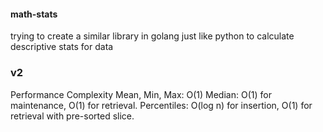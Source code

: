 #### math-stats
trying to create a similar library in golang just like python to calculate descriptive stats for data

### v2
Performance Complexity
Mean, Min, Max: O(1)
Median: O(1) for maintenance, O(1) for retrieval.
Percentiles: O(log n) for insertion, O(1) for retrieval with pre-sorted slice.
